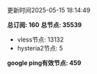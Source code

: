 更新时间2025-05-15 18:14:49

**总订阅: 160**
**总节点: 35539**
- vless节点: 13132
- hysteria2节点: 5

**google ping有效节点: 459**
